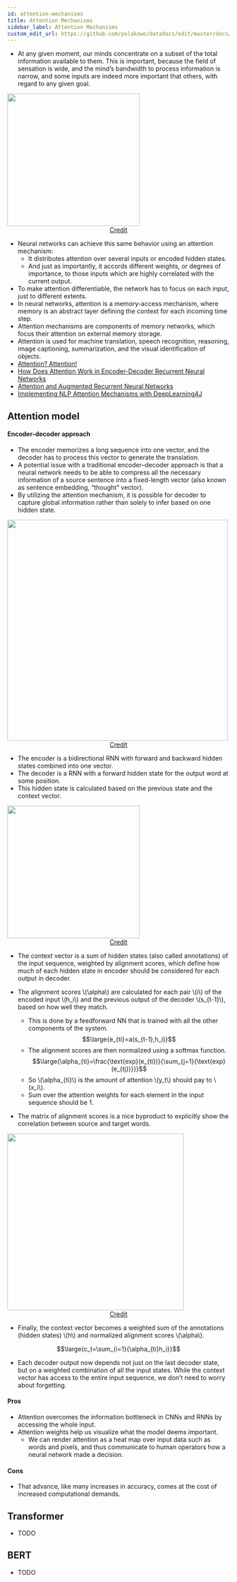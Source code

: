 ```yaml
---
id: attention-mechanisms
title: Attention Mechanisms
sidebar_label: Attention Mechanisms
custom_edit_url: https://github.com/polakowo/datadocs/edit/master/docs/deep-learning/attention-mechanisms.md
---
```


- At any given moment, our minds concentrate on a subset of the total information available to them. This is important, because the field of sensation is wide, and the mind’s bandwidth to process information is narrow, and some inputs are indeed more important that others, with regard to any given goal.

<img width=300 src="/datadocs/assets/visual_attention.png"/>
<center><a href="http://proceedings.mlr.press/v37/xuc15.pdf" class="credit">Credit</a></center>

- Neural networks can achieve this same behavior using an attention mechanism:
    - It distributes attention over several inputs or encoded hidden states. 
    - And just as importantly, it accords different weights, or degrees of importance, to those inputs which are highly correlated with the current output.
- To make attention differentiable, the network has to focus on each input, just to different extents. 
- In neural networks, attention is a memory-access mechanism, where memory is an abstract layer defining the context for each incoming time step.
- Attention mechanisms are components of memory networks, which focus their attention on external memory storage.
- Attention is used for machine translation, speech recognition, reasoning, image captioning, summarization, and the visual identification of objects.
- [Attention? Attention!](https://lilianweng.github.io/lil-log/2018/06/24/attention-attention.html)
- [How Does Attention Work in Encoder-Decoder Recurrent Neural Networks](https://machinelearningmastery.com/how-does-attention-work-in-encoder-decoder-recurrent-neural-networks/)
- [Attention and Augmented Recurrent Neural Networks](https://distill.pub/2016/augmented-rnns/)
- [Implementing NLP Attention Mechanisms with DeepLearning4J](https://www.youtube.com/watch?v=XrZ_Y4koV5A&feature=youtu.be&t=249)

## Attention model

#### Encoder-decoder approach

- The encoder memorizes a long sequence into one vector, and the decoder has to process this vector to generate the translation.
- A potential issue with a traditional encoder–decoder approach is that a neural network needs to be able to compress all the necessary information of a source sentence into a fixed-length vector (also known as sentence embedding, “thought” vector).
- By utilizing the attention mechanism, it is possible for decoder to capture global information rather than solely to infer based on one hidden state.

<img width=500 src="/datadocs/assets/1*75Jb0q3sX1GDYmJSfl-gOw.gif"/>
<center><a href="https://medium.com/@umerfarooq_26378/neural-machine-translation-with-code-68c425044bbd" class="credit">Credit</a></center>

- The encoder is a bidirectional RNN with forward and backward hidden states combined into one vector.
- The decoder is a RNN with a forward hidden state for the output word at some position. 
- This hidden state is calculated based on the previous state and the context vector.

<img width=300 src="/datadocs/assets/0*Jpp6WALMjZbjUFjP.png"/>
<center><a href="https://hackernoon.com/attention-mechanism-in-neural-network-30aaf5e39512" class="credit">Credit</a></center>

- The context vector is a sum of hidden states (also called annotations) of the input sequence, weighted by alignment scores, which define how much of each hidden state in encoder should be considered for each output in decoder.
- The alignment scores \\(\alpha\\) are calculated for each pair \\(i\\) of the encoded input \\(h_i\\) and the previous output of the decoder \\(s_{t-1}\\), based on how well they match. 
    - This is done by a feedforward NN that is trained with all the other components of the system.
    $$\large{e_{ti}=a(s_{t-1},h_i)}$$
    - The alignment scores are then normalized using a softmax function. 
    $$\large{\alpha_{ti}=\frac{\text{exp}(e_{ti})}{\sum_{j=1}{\text{exp}(e_{tj})}}}$$
    - So \\(\alpha_{ti}\\) is the amount of attention \\(y_t\\) should pay to \\(x_i\\). 
    - Sum over the attention weights for each element in the input sequence should be 1.

- The matrix of alignment scores is a nice byproduct to explicitly show the correlation between source and target words.

<img width=400 src="/datadocs/assets/bahdanau-fig3.png"/>
<center><a href="https://arxiv.org/pdf/1508.04025.pdf" class="credit">Credit</a></center>

- Finally, the context vector becomes a weighted sum of the annotations (hidden states) \\(h\\) and normalized alignment scores \\(\alpha\\).

$$\large{c_t=\sum_{i=1}{\alpha_{ti}h_i}}$$

- Each decoder output now depends not just on the last decoder state, but on a weighted combination of all the input states. While the context vector has access to the entire input sequence, we don’t need to worry about forgetting.

#### Pros

- Attention overcomes the information bottleneck in CNNs and RNNs by accessing the whole input.
- Attention weights help us visualize what the model deems important. 
    - We can render attention as a heat map over input data such as words and pixels, and thus communicate to human operators how a neural network made a decision.

#### Cons

- That advance, like many increases in accuracy, comes at the cost of increased computational demands.

## Transformer

- TODO

## BERT

- TODO
